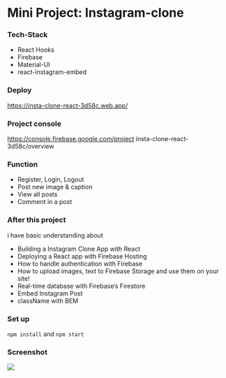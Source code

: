 # Mini Project: Instagram-clone

### Tech-Stack

- React Hooks
- Firebase
- Material-UI
- react-instagram-embed

### Deploy

https://insta-clone-react-3d58c.web.app/

### Project console

https://console.firebase.google.com/project insta-clone-react-3d58c/overview

### Function

- Register, Login, Logout
- Post new image & caption
- View all posts
- Comment in a post

### After this project

i have basic understanding about

- Building a Instagram Clone App with React
- Deploying a React app with Firebase Hosting
- How to handle authentication with Firebase
- How to upload images, text to Firebase Storage and use them on your site!
- Real-time database with Firebase’s Firestore
- Embed Instagram Post
- className with BEM

### Set up

`npm install` and `npm start`

### Screenshot

<img src="https://i.imgur.com/cpJQXUk.png" />
